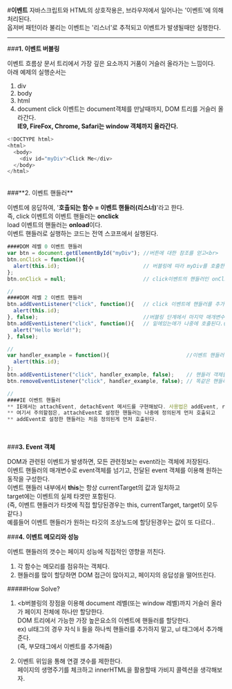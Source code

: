 #**이벤트**
자바스크립트와 HTML의 상호작용은, 브라우저에서 일어나는 '이벤트'에 의해 처리된다.<br>
옵저버 패턴이라 불리는 이벤트는 '리스너'로 추적되고 이벤트가 발생될때만 실행한다.<br>

---

###**1. 이벤트 버블링**

이벤트 흐름상 문서 트리에서 가장 깊은 요소까지 거품이 거슬러 올라가는 느낌이다.<br>
아래 예제의 실행순서는<br>
1. div
2. body
3. html
4. document
click 이벤트는 document객체를 만날때까지, DOM 트리를 거슬러 올라간다.<br>
**IE9, FireFox, Chrome, Safari는 window 객체까지 올라간다.**<br>

```javascript
<!DOCTYPE html>
<html>
  <body>
    <div id="myDiv">Click Me</div>
  </body>
</html>
```
<br>
###**2. 이벤트 핸들러**

이벤트에 응답하여, '<b>호출되는 함수 = 이벤트 핸들러(리스너)</b>'라고 한다.<br>
즉, click 이벤트의 이벤트 핸들러는 <b>onclick</b><br>
load 이벤트의 핸들러는 <b>onload</b>이다.<br>
이벤트 핸들러로 실행하는 코드는 전역 스코프에서 실행된다.<br>

```javascript
####DOM 레벨 0 이벤트 핸들러
var btn = document.getElementById("myDiv"); //버튼에 대한 참조를 얻고<br>
btn.onClick = function(){
  alert(this.id);                           // 버블링에 따라 myDiv를 호출한다.
};
btn.onClick = null;                         // click이벤트의 핸들러인 onClick 리스너를 제거한다.

//
####DOM 레벨 2 이벤트 핸들러
btn.addEventListener("click", function(){   // click 이벤트에 핸들러를 추가해줄수있다.(중복추가가능))
  alert(this.id);
}, false);                                  //버블링 단계에서 마지막 매개변수 false
btn.addEventListener("click", function(){   // 밑에있는애가 나중에 호출된다.(IE와 반대)
  alert("Hello World!");
}, false);

//
var handler_example = function(){                         //이벤트 핸들러를 하나 만들고
  alert(this.id);
};
btn.addEventListener("click", handler_example, false);    // 핸들러 객체를 추가를 해준다면,
btn.removeEventListener("click", handler_example, false); // 똑같은 핸들러를 삭제해준다.

//
####IE 이벤트 핸들러
** IE에서는 attachEvent, detachEvent 메서드를 구현해놨다. 사용법은 addEvent, removeEvent와 같다.
** 여기서 주의할점은, attachEvent로 설정한 핸들러는 나중에 정의된게 먼저 호출되고
** addEvent로 설정한 핸들러는 처음 정의된게 먼저 호출된다.
```
<br>

###**3. Event 객체**

DOM과 관련된 이벤트가 발생하면, 모든 관련정보는 event라는 객체에 저장된다.<br>
이벤트 핸들러의 매개변수로 event객체를 넘기고, 전달된 event 객체를 이용해 원하는 동작을 구성한다.<br>
이벤트 핸들러 내부에서 <b>this</b>는 항상 currentTarget의 값과 일치하고<br>
target에는 이벤트의 실제 타겟만 포함된다.<br>
(즉, 이벤트 핸들러가 타겟에 직접 할당된경우는 this, currentTarget, target이 모두 같다.)<br>
예를들어 이벤트 핸들러가 원하는 타깃의 조상노드에 할당된경우는 값이 또 다르다..<br>


###**4. 이벤트 메모리와 성능**

이벤트 핸들러의 갯수는 페이지 성능에 직접적인 영향을 끼친다.<br>
1) 각 함수는 메모리를 점유하는 객체다.<br>
2) 핸들러를 많이 할당하면 DOM 접근이 많아지고, 페이지의 응답성을 떨어뜨린다.<br>

#####How Solve?

1. <b버블링의 장점을 이용</b>해 document 레벨(또는 window 레벨)까지 거슬러 올라가 페이지 전체에 하나만 할당한다.<br>
  DOM 트리에서 가능한 가장 높은요소의 이벤트에 핸들러를 할당한다.<br>
  ex) ul태그의 경우 자식 li 들을 하나씩 핸들러를 추가하지 말고, ul 태그에서 추가해준다.<br>
      (즉, 부모태그에서 이벤트를 추가해줌)<br>

2. 이벤트 위임을 통해 연결 갯수를 제한한다.<br>
  페이지의 생명주기를 체크하고 innerHTML을 활용할때 가비지 콜렉션을 생각해보자.

